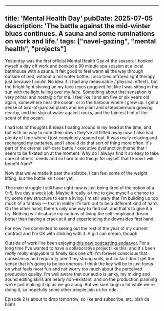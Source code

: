 
---
title: 'Mental Health Day'
pubDate: 2025-07-05
description: 'The battle against the mid-winter blues continues. A sauna and some ruminations on work and life.'
tags: ["navel-gazing", "mental health", "projects"]
---

Yesterday was the first official Mental Health Day of the season. I booked myself a day off work and booked a 90 minute spa session at a local bathhouse with a sauna. It felt good to feel warm all the way through outside of bed, without a hot water bottle. I also tried infrared light therapy just because I could. No idea if it had any measurable / physical effects, but the bright light shining on my face (eyes goggled) felt like I was sitting in the sun with the light falling over my face. Something about that sensation is very primal and nostalgic for me. I feel like I and am five or six years old again, somewhere near the ocean, or in the 
harbour where I grew up. I get a sense of bird-of-pardise plants and ice plant and 
osteospermum growing nearby, and the slap of water against rocks, and the faintest hint of the scent of the ocean.

I had lots of thoughts & ideas floating around in my head at the time, and but with no way 
to note them down they've all flitted away now. I also had plenty of time where I just completely spaced out. It was really relaxing and recharged my batteries, and I should do that sort of thing more often. It's part of the eternal self-care battle / executive dysfunction theme that I seem to be fixated on at the moment. Why do I always find it so easy to take care of others' needs and so hard to do things for myself that I know I will benefit from?

Now that we've made it past the solstice, I can feel some of the weight lifting, but the battle isn't over yet.  

The main struggle I still have right now is just being tired of the notion of a 9-5, five day a week job. Maybe it really is time to give myself a chance to try some new structure to earn a living. I'm still wary that I'm building up too much of a fantasy &mdash; that in reality it'll turn out to be a different kind of hard. On the other hand, there's only one way to find out, and that's to give it a try. Nothing will disabuse my notions of living the self-employed dream better than having a crack at it and experiencing the downsides first hand.

For now I've committed to seeing out the rest of the year of my current contract and I'm OK with sticking with it. A girl can dream, though. 

Outside of work I've been enjoying [this new podcasting endeavor](https://momentsofmadness.au). For a long time I've wanted to have a collaborative project like this, and it's been *really really* enjoyable to finally kick one off. I'm forever conscious that consistency and regularity aren't my strong suits, but so far I don't get the sense that it's going to be too onerous. I think the key will be to just focus on what feels most fun and not worry too much about the perceived production quality. I'm well aware that our audio is janky, my mixing and sound editing skills are nearly non-existant, and on the production planning we're just making it up as we go along. But we sure laugh a lot while we're doing it, so hopefully some other people join us for 
ride.

Episode 2 is about to drop tomorrow, so like and subscribe, etc. blah de blah!
